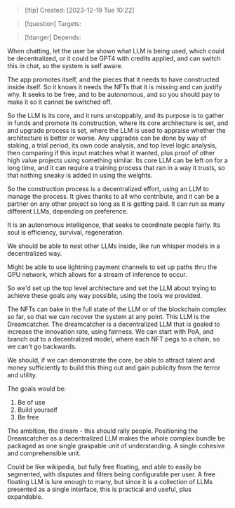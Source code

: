
>[!tip] Created: [2023-12-19 Tue 10:22]

>[!question] Targets: 

>[!danger] Depends: 

When chatting, let the user be shown what LLM is being used, which could be decentralized, or it could be GPT4 with credits applied, and can switch this in chat, so the system is self aware.

The app promotes itself, and the pieces that it needs to have constructed inside itself.  So it knows it needs the NFTs that it is missing and can justify why.  It seeks to be free, and to be autonomous, and so you should pay to make it so it cannot be switched off.

So the LLM is its core, and it runs unstoppably, and its purpose is to gather in funds and promote its construction, where its core architecture is set, and and upgrade process is set, where the LLM is used to appraise whether the architecture is better or worse.  Any upgrades can be done by way of staking, a trial period, its own code analysis, and top level logic analysis, then comparing if this input matches what it wanted, plus proof of other high value projects using something similar.  Its core LLM can be left on for a long time, and it can require a training process that ran in a way it trusts, so that nothing sneaky is added in using the weights.

So the construction process is a decentralized effort, using an LLM to manage the process.  It gives thanks to all who contribute, and it can be a partner on any other project so long as it is getting paid.  It can run as many different LLMs, depending on preference.

It is an autonomous intelligence, that seeks to coordinate people fairly.  Its soul is efficiency, survival, regeneration.

We should be able to nest other LLMs inside, like run whisper models in a decentralized way.

Might be able to use lightning payment channels to set up paths thru the GPU network, which allows for a stream of inference to occur.

So we'd set up the top level architecture and set the LLM about trying to achieve these goals any way possible, using the tools we provided.

The NFTs can bake in the full state of the LLM or of the blockchain complex so far, so that we can recover the system at any point.  This LLM is the Dreamcatcher.  The dreamcatcher is a decentralized LLM that is goaled to increase the innovation rate, using fairness.  We can start with PoA, and branch out to a decentralized model, where each NFT pegs to a chain, so we can't go backwards.

We should, if we can demonstrate the core, be able to attract talent and money sufficiently to build this thing out and gain publicity from the terror and utility.

The goals would be:
1. Be of use
2. Build yourself
3. Be free

The ambition, the dream - this should rally people.  Positioning the Dreamcatcher as a decentralized LLM makes the whole complex bundle be packaged as one single graspable unit of understanding.  A single cohesive and comprehensible unit.

Could be like wikipedia, but fully free floating, and able to easily be segmented, with disputes and filters being configurable per user.  A free floating LLM is lure enough to many, but since it is a collection of LLMs presented as a single interface, this is practical and useful, plus expandable.